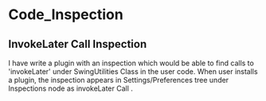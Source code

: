 # Code_Inspection

## InvokeLater Call Inspection

I have write a plugin with an inspection which would be able to find calls to 'invokeLater' under SwingUtilities Class 
in the user code. When user installs a plugin, 
the inspection appears in Settings/Preferences tree under Inspections node as invokeLater Call .
